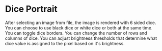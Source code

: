 # Dice Portrait
After selecting an image from file, the image is rendered with 6 sided dice.
You can choose to use black dice or white dice or both at the same time.
You can toggle dice borders.
You can change the number of rows and columns of dice.
You can adjust brightness thresholds that determine what dice value is assigned to the pixel based on it's brightness. 
